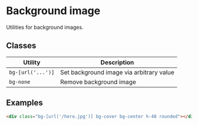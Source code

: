# Background image

Utilities for background images.

## Classes

| Utility | Description |
|--------|-------------|
| `bg-[url('...')]` | Set background image via arbitrary value |
| `bg-none` | Remove background image |

## Examples

```html
<div class="bg-[url('/hero.jpg')] bg-cover bg-center h-48 rounded"></div>
```
